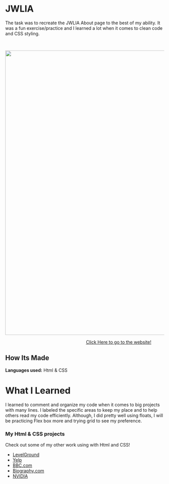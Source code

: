 # JWLIA

The task was to recreate the JWLIA About page to the best of my ability. It was a fun exercise/practice and I learned a lot when it comes to clean code and CSS styling.

&emsp;

<img src="https://github.com/DashlinS/JWLIA/blob/main/gifs/JWLIADemo.gif" width="900">

&emsp;&emsp;&emsp;&emsp;&emsp;&emsp;&emsp;&emsp;&emsp;&emsp;&emsp;&emsp;&emsp;&emsp;&emsp;&emsp;&emsp;&emsp;  [Click Here to go to the website!](https://jwlimirror.netlify.app/)




## How Its Made 

**Languages used:** Html & CSS

# What I Learned

I learned to comment and organize my code when it comes to big projects with many lines. I labeled the specific areas to keep my place and to help others read my code efficiently. Although, I did pretty well using floats, I will be practicing Flex box more and trying grid to see my preference. 


### My Html & CSS projects 

Check out some of my other work using with Html and CSS!

* [LevelGround](https://github.com/DashlinS/LEVELGROUND)
* [Yelp](https://github.com/DashlinS/yelp)
* [BBC.com](https://github.com/DashlinS/BBCWebsite)
* [Biography.com](https://github.com/DashlinS/Biography)
* [NVIDIA](https://github.com/DashlinS/nvidia)
